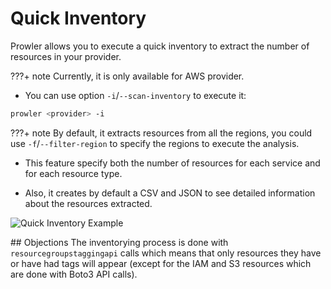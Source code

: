 # Quick Inventory

Prowler allows you to execute a quick inventory to extract the number of resources in your provider.

???+ note
    Currently, it is only available for AWS provider.


- You can use option `-i`/`--scan-inventory` to execute it:
```sh
prowler <provider> -i
```

???+ note
    By default, it extracts resources from all the regions, you could use `-f`/`--filter-region` to specify the regions to execute the analysis.

- This feature specify both the number of resources for each service and for each resource type.

- Also, it creates by default a CSV and JSON to see detailed information about the resources extracted.

![Quick Inventory Example](../img/quick-inventory.jpg)

## Objections
The inventorying process is done with `resourcegroupstaggingapi` calls which means that only resources they have or have had tags will appear (except for the IAM and S3 resources which are done with Boto3 API calls).
